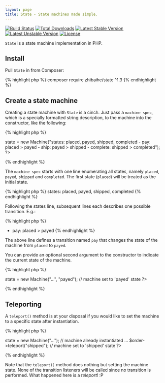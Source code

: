 ```yaml
---
layout: page
title: State - State machines made simple.
---
```


[![Build Status](https://travis-ci.org/zhibaihe/state.svg?branch=master)](https://travis-ci.org/zhibaihe/state)
[![Total Downloads](https://poser.pugx.org/zhibaihe/state/downloads)](https://packagist.org/packages/zhibaihe/state)
[![Latest Stable Version](https://poser.pugx.org/zhibaihe/state/v/stable)](https://packagist.org/packages/zhibaihe/state)
[![Latest Unstable Version](https://poser.pugx.org/zhibaihe/state/v/unstable)](https://packagist.org/packages/zhibaihe/state)
[![License](https://poser.pugx.org/zhibaihe/state/license)](https://packagist.org/packages/zhibaihe/state)

`State` is a state machine implementation in PHP.

## Install

Pull `State` in from Composer:

{% highlight php %}
composer require zhibaihe/state ^1.3
{% endhighlight %}

## Create a state machine

Creating a state machine with `State` is a cinch. Just pass a `machine spec`, which
is a specially formatted string description, to the machine into the constructor,
like the following:

{% highlight php %}
<?php
use Zhibaihe\State\Machine;

...

$order->state = new Machine("states: placed, payed, shipped, completed
               - pay:      placed  > payed
               - ship:     payed   > shipped
               - complete: shipped > completed");
?>
{% endhighlight %}

The `machine spec` starts with one line enumerating all states, namely `placed`,
`payed`, `shipped` and `completed`. The first state (`placed`) will be treated
as the initial state.

{% highlight php %}
states: placed, payed, shipped, completed
{% endhighlight %}

Following the states line, subsequent lines each describes one possible
transition. E.g.:

{% highlight php %}
- pay: placed  > payed
{% endhighlight %}

The above line defines a transition named `pay` that changes the state of the machine
from `placed` to `payed`.

You can provide an optional second argument to the constructor to indicate the
current state of the machine.

{% highlight php %}
<?php
$order->state = new Machine("...", "payed"); // machine set to 'payed' state
?>
{% endhighlight %}

## Teleporting

A `teleport()` method is at your disposal if you would like to set the machine
to a specific state after instantiation.

{% highlight php %}
<?php
$order->state = new Machine("..."); // machine already instantiated
...
$order->teleport("shipped"); // machine set to 'shipped' state
?>
{% endhighlight %}

Note that the `teleport()` method does nothing but setting the machine state. None
of the transition listeners will be called since no transition is performed.
What happened here is a _teleport_! :P
